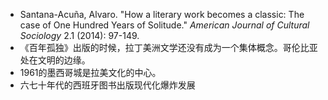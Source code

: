 - Santana-Acuña, Alvaro. "How a literary work becomes a classic: The case of One Hundred Years of Solitude." _American Journal of Cultural Sociology_ 2.1 (2014): 97-149.
- 《百年孤独》出版的时候，拉丁美洲文学还没有成为一个集体概念。哥伦比亚处在文明的边缘。
- 1961的墨西哥城是拉美文化的中心。
- 六七十年代的西班牙图书出版现代化爆炸发展